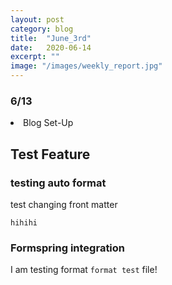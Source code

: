 ```yaml
---
layout: post
category: blog
title:  "June_3rd"
date:   2020-06-14
excerpt: ""
image: "/images/weekly_report.jpg"
---
```


### 6/13
<li>
Blog Set-Up

</li>

## Test Feature
### testing auto format
test changing front matter
```
hihihi
```
### Formspring integration
I am testing format ```format test``` file!
